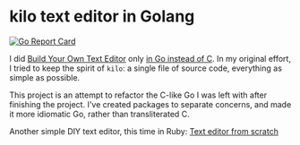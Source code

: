 # kilo text editor in Golang

[![Go Report Card](https://goreportcard.com/badge/github.com/bediger4000/GoKilo)](https://goreportcard.com/report/github.com/bediger4000/GoKilo)

I did [Build Your Own Text
Editor](http://viewsourcecode.org/snaptoken/kilo/index.html) only [in Go
instead of C](https://github.com/bediger4000/kilo-in-go).  In my
original effort, I tried to keep the spirit of `kilo`: a single file of
source code, everything as simple as possible.

This project is an attempt to refactor the C-like Go I was left with
after finishing the project. I've created packages to separate concerns,
and made it more idiomatic Go, rather than transliterated C.

Another simple DIY text editor, this time in Ruby: [Text editor from scratch](
https://www.destroyallsoftware.com/screencasts/catalog/text-editor-from-scratch)
